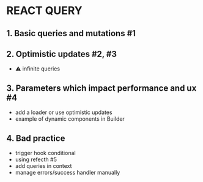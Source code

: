 # REACT QUERY

## 1. Basic queries and mutations #1
## 2. Optimistic updates #2, #3
  - ⚠️ infinite queries
## 3. Parameters which impact performance and ux #4
  - add a loader or use optimistic updates
  - example of dynamic components in Builder
## 4. Bad practice
  - trigger hook conditional
  - using refecth #5
  - add queries in context
  - manage errors/success handler manually